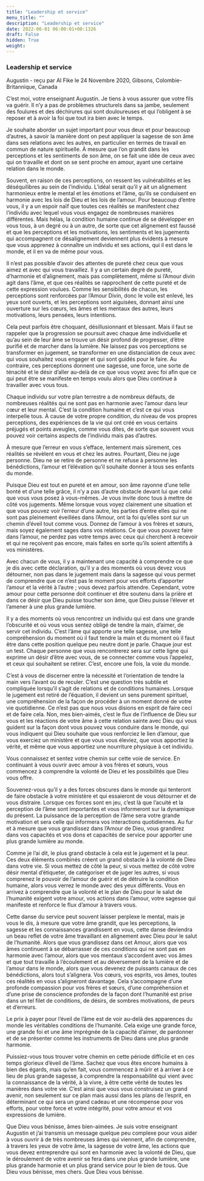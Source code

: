 ```yaml
---
title: "Leadership et service"
menu_title: ""
description: "Leadership et service"
date: 2022-06-01 06:00:01+00:1326
draft: False
hidden: True
weight:
---
```

### Leadership et service

Augustin - reçu par Al Fike le 24 Novembre 2020, Gibsons, Colombie-Britannique, Canada

C’est moi, votre enseignant Augustin. Je tiens à vous assurer que votre fils va guérir. Il n’y a pas de problèmes structurels dans sa jambe, seulement des foulures et des déchirures qui sont douloureuses et qui l’obligent à se reposer et à avoir la foi que tout ira bien avec le temps.

Je souhaite aborder un sujet important pour vous deux et pour beaucoup d’autres, à savoir la manière dont on peut appliquer la sagesse de son âme dans ses relations avec les autres, en particulier en termes de travail en commun de nature spirituelle. À mesure que l’on grandit dans les perceptions et les sentiments de son âme, on se fait une idée de ceux avec qui on travaille et dont on se sent proche en amour, ayant une certaine relation dans le monde.

Souvent, en raison de ces perceptions, on ressent les vulnérabilités et les déséquilibres au sein de l’individu. L’idéal serait qu’il y ait un alignement harmonieux entre le mental et les émotions et l’âme, qu’ils se conduisent en harmonie avec les lois de Dieu et les lois de l’amour. Pour beaucoup d’entre vous, il y a un espoir naïf que toutes ces réalités se manifestent chez l’individu avec lequel vous vous engagez de nombreuses manières différentes. Mais hélas, la condition humaine continue de se développer en vous tous, à un degré ou à un autre, de sorte que cet alignement est faussé et que les perceptions et les motivations, les sentiments et les jugements qui accompagnent ce désalignement deviennent plus évidents à mesure que vous apprenez à connaître un individu et ses actions, qui il est dans le monde, et il en va de même pour vous.

Il n’est pas possible d’avoir des attentes de pureté chez ceux que vous aimez et avec qui vous travaillez. Il y a un certain degré de pureté, d’harmonie et d’alignement, mais pas complètement, même si l’Amour divin agit dans l’âme, et que ces réalités se rapprochent de cette pureté et de cette expression voulues. Comme les sensibilités de chacun, les perceptions sont renforcées par l’Amour Divin, donc le voile est enlevé, les yeux sont ouverts, et les perceptions sont aiguisées, donnant ainsi une ouverture sur les cœurs, les âmes et les mentaux des autres, leurs motivations, leurs pensées, leurs intentions.

Cela peut parfois être choquant, désillusionnant et blessant. Mais il faut se rappeler que la progression se poursuit avec chaque âme individuelle et qu’au sein de leur âme se trouve un désir profond de progresser, d’être purifié et de marcher dans la lumière. Ne laissez pas vos perceptions se transformer en jugement, se transformer en une distanciation de ceux avec qui vous souhaitez vous engager et qui sont guidés pour le faire. Au contraire, ces perceptions donnent une sagesse, une force, une sorte de ténacité et le désir d’aller au-delà de ce que vous voyez avec foi afin que ce qui peut être se manifeste en temps voulu alors que Dieu continue à travailler avec vous tous.

Chaque individu sur votre plan terrestre a de nombreux défauts, de nombreuses réalités qui ne sont pas en harmonie avec l’amour dans leur cœur et leur mental. C’est la condition humaine et c’est ce qui vous interpelle tous. À cause de votre propre condition, du niveau de vos propres perceptions, des expériences de la vie qui ont créé en vous certains préjugés et points aveugles, comme vous dites, de sorte que souvent vous pouvez voir certains aspects de l’individu mais pas d’autres.

À mesure que l’erreur en vous s’efface, lentement mais sûrement, ces réalités se révèlent en vous et chez les autres. Pourtant, Dieu ne juge personne. Dieu ne se retire de personne et ne refuse à personne les bénédictions, l’amour et l’élévation qu’il souhaite donner à tous ses enfants du monde.

Puisque Dieu est tout en pureté et en amour, son âme rayonne d’une telle bonté et d’une telle grâce, il n’y a pas d’autre obstacle devant lui que celui que vous vous posez à vous-mêmes. Je vous invite donc tous à mettre de côté vos jugements. Même lorsque vous voyez clairement une situation et que vous pouvez voir l’erreur d’une autre, les parties d’entre elles qui ne sont pas pleinement éveillées dans l’Amour, ont la foi qu’elles sont sur un chemin d’éveil tout comme vous. Donnez de l’amour à vos frères et sœurs, mais soyez également sages dans vos relations. Ce que vous pouvez faire dans l’amour, ne perdez pas votre temps avec ceux qui cherchent à recevoir et qui ne reçoivent pas encore, mais faites en sorte qu’ils soient attentifs à vos ministères.

Avec chacun de vous, il y a maintenant une capacité à comprendre ce que je dis avec cette déclaration, qu’il y a des moments où vous devez vous détourner, non pas dans le jugement mais dans la sagesse qui vous permet de comprendre que ce n’est pas le moment pour vos efforts d’apporter l’amour et la vérité à l’autre ; vous devez parfois attendre. Cependant, votre amour pour cette personne doit continuer et être soutenu dans la prière et dans ce désir que Dieu puisse toucher son âme, que Dieu puisse l’élever et l’amener à une plus grande lumière.

Il y a des moments où vous rencontrez un individu qui est dans une grande l’obscurité et où vous vous sentez obligé de tendre la main, d’aimer, de servir cet individu. C’est l’âme qui apporte une telle sagesse, une telle compréhension du moment où il faut tendre la main et du moment où il faut être dans cette position quelque peu neutre dont je parle. Chaque jour est un test. Chaque personne que vous rencontrerez sera sur cette ligne qui exprime un désir d’être avec vous, de se connecter comme vous l’appelez, et ceux qui souhaitent se retirer. C’est, encore une fois, la voie du monde.

C’est à vous de discerner entre la nécessité et l’orientation de tendre la main vers l’avant ou de reculer. C’est une question très subtile et compliquée lorsqu’il s’agit de relations et de conditions humaines. Lorsque le jugement est retiré de l’équation, il devient un sens purement spirituel, une compréhension de la façon de procéder à un moment donné de votre vie quotidienne. Ce n’est pas que nous vous disions en esprit de faire ceci et de faire cela. Non, mes bien-aimés, c’est le flux de l’influence de Dieu sur vous et les réactions de votre âme à cette relation sainte avec Dieu qui vous guident sur la façon dont vous pouvez vous conduire dans le monde, qui vous indiquent qui Dieu souhaite que vous renforciez le lien d’amour, que vous exerciez un ministère et que vous vous éleviez, que vous apportiez la vérité, et même que vous apportiez une nourriture physique à cet individu.

Vous connaissez et sentez votre chemin sur cette voie de service. En continuant à vous ouvrir avec amour à vos frères et sœurs, vous commencez à comprendre la volonté de Dieu et les possibilités que Dieu vous offre.

Souvenez-vous qu’il y a des forces obscures dans le monde qui tenteront de faire obstacle à votre ministère et qui essaieront de vous détourner et de vous distraire. Lorsque ces forces sont en jeu, c’est là que l’acuité et la perception de l’âme sont importantes et vous informeront sur la dynamique du présent. La puissance de la perception de l’âme sera votre grande motivation et sera celle qui informera vos interactions quotidiennes. Au fur et à mesure que vous grandissez dans l’Amour de Dieu, vous grandirez dans vos capacités et vos dons et capacités de service pour apporter une plus grande lumière au monde.

Comme je l’ai dit, le plus grand obstacle à cela est le jugement et la peur. Ces deux éléments combinés créent un grand obstacle à la volonté de Dieu dans votre vie. Si vous mettez de côté la peur, si vous mettez de côté votre désir mental d’étiqueter, de catégoriser et de juger les autres, si vous comprenez le pouvoir de l’amour de guérir et de détruire la condition humaine, alors vous verrez le monde avec des yeux différents. Vous en arrivez à comprendre que la volonté et le plan de Dieu pour le salut de l’humanité exigent votre amour, vos actions dans l’amour, votre sagesse qui manifeste et renforce le flux d’amour à travers vous.

Cette danse du service peut souvent laisser perplexe le mental, mais je vous le dis, à mesure que votre âme grandit, que les perceptions, la sagesse et les connaissances grandissent en vous, cette danse deviendra un beau reflet de votre âme travaillant en alignement avec Dieu pour le salut de l’humanité. Alors que vous grandissez dans cet Amour, alors que vos âmes continuent à se débarrasser de ces conditions qui ne sont pas en harmonie avec l’amour, alors que vos mentaux s’accordent avec vos âmes et que tout travaille à l’écoulement et au déversement de la lumière et de l’amour dans le monde, alors que vous devenez de puissants canaux de ces bénédictions, alors tout s’alignera. Vos cœurs, vos esprits, vos âmes, toutes ces réalités en vous s’aligneront davantage. Cela s’accompagne d’une profonde compassion pour vos frères et sœurs, d’une compréhension et d’une prise de conscience profondes de la façon dont l’humanité est prise dans un tel filet de conditions, de désirs, de sombres motivations, de peurs et d’erreurs.

Le prix à payer pour l’éveil de l’âme est de voir au-delà des apparences du monde les véritables conditions de l’humanité. Cela exige une grande force, une grande foi et une âme imprégnée de la capacité d’aimer, de pardonner et de se présenter comme les instruments de Dieu dans une plus grande harmonie.

Puissiez-vous tous trouver votre chemin en cette période difficile et en ces temps glorieux d’éveil de l’âme. Sachez que vous êtes encore humains à bien des égards, mais qu’en fait, vous commencez à mûrir et à arriver à ce lieu de plus grande sagesse, à comprendre la responsabilité qui vient avec la connaissance de la vérité, à la vivre, à être cette vérité de toutes les manières dans votre vie. C’est ainsi que vous vous construisez un grand avenir, non seulement sur ce plan mais aussi dans les plans de l’esprit, en déterminant ce qui sera un grand cadeau et une récompense pour vos efforts, pour votre force et votre intégrité, pour votre amour et vos expressions de lumière.

Que Dieu vous bénisse, âmes bien-aimées. Je suis votre enseignant Augustin et j’ai transmis un message quelque peu complexe pour vous aider à vous ouvrir à de très nombreuses âmes qui viennent, afin de comprendre, à travers les yeux de votre âme, la sagesse de votre âme, les actions que vous devez entreprendre qui sont en harmonie avec la volonté de Dieu, que le déroulement de votre avenir se fera dans une plus grande lumière, une plus grande harmonie et un plus grand service pour le bien de tous. Que Dieu vous bénisse, mes chers. Que Dieu vous bénisse.

